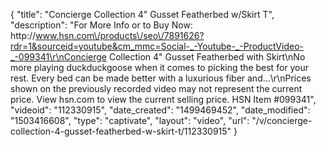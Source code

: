 {
    "title": "Concierge Collection 4\" Gusset Featherbed w\/Skirt  T",
    "description": "For More Info or to Buy Now: http:\/\/www.hsn.com\/products\/seo\/7891626?rdr=1&sourceid=youtube&cm_mmc=Social-_-Youtube-_-ProductVideo-_-099341\r\nConcierge Collection 4\" Gusset Featherbed with Skirt\nNo more playing duckduckgoose when it comes to picking the best for your rest. Every bed can be made better with a luxurious fiber and...\r\nPrices shown on the previously recorded video may not represent the current price.  View hsn.com to view the current selling price. HSN Item #099341",
    "videoid": "112330915",
    "date_created": "1499469452",
    "date_modified": "1503416608",
    "type": "captivate",
    "layout": "video",
    "url": "\/v\/concierge-collection-4-gusset-featherbed-w-skirt-t\/112330915"
}